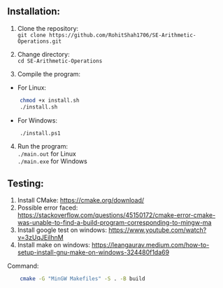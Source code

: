 ## Installation:
1. Clone the repository:  
`git clone https://github.com/RohitShah1706/SE-Arithmetic-Operations.git`

2. Change directory:  
`cd SE-Arithmetic-Operations`

3. Compile the program:
- For Linux: 
```bash
    chmod +x install.sh
    ./install.sh
```
- For Windows:  
```bash
    ./install.ps1
```

4. Run the program:  
`./main.out` for Linux  
`./main.exe` for Windows


## Testing:
1. Install CMake: https://cmake.org/download/
2. Possible error faced: https://stackoverflow.com/questions/45150172/cmake-error-cmake-was-unable-to-find-a-build-program-corresponding-to-mingw-ma 
3. Install google test on windows: https://www.youtube.com/watch?v=3zUqJEilhnM
4. Install make on windows: https://leangaurav.medium.com/how-to-setup-install-gnu-make-on-windows-324480f1da69

Command:
```bash
    cmake -G "MinGW Makefiles" -S . -B build
```